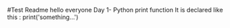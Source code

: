 #Test Readme
hello everyone
Day 1- Python print function 
It is declared like this :
print('something...')